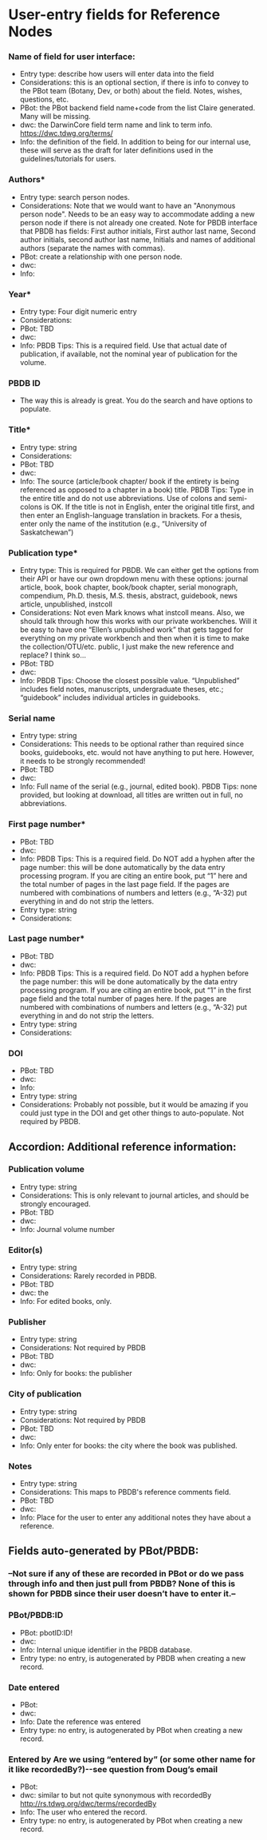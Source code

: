 # User-entry fields for Reference Nodes
 
### Name of field for user interface: 
* Entry type: describe how users will enter data into the field
* Considerations: this is an optional section, if there is info to convey to the PBot team (Botany, Dev, or both) about the field. Notes, wishes, questions, etc. 
* PBot: the PBot backend field name+code from the list Claire generated. Many will be missing.
* dwc: the DarwinCore field term name and link to term info. https://dwc.tdwg.org/terms/ 
* Info: the definition of the field. In addition to being for our internal use, these will serve as the draft for later definitions used in the guidelines/tutorials for users. 

### Authors*
* Entry type: search person nodes.
* Considerations: Note that we would want to have an "Anonymous person node". Needs to be an easy way to accommodate adding a new person node if there is not already one created. Note for PBDB interface that PBDB has fields: First author initials, First author last name, Second author initials, second author last name, Initials and names of additional authors (separate the names with commas).
* PBot: create a relationship with one person node.
* dwc: 
* Info: 

### Year* 
* Entry type: Four digit numeric entry
* Considerations:
* PBot: TBD
* dwc: 
* Info: PBDB Tips: This is a required field. Use that actual date of publication, if available, not the nominal year of publication for the volume.

### PBDB ID
* The way this is already is great. You do the search and have options to populate.

### Title* 
* Entry type: string
* Considerations: 
* PBot: TBD
* dwc: 
* Info: The source (article/book chapter/ book if the entirety is being referenced as opposed to a chapter in a book) title. PBDB Tips: Type in the entire title and do not use abbreviations. Use of colons and semi-colons is OK. If the title is not in English, enter the original title first, and then enter an English-language translation in brackets. For a thesis, enter only the name of the institution (e.g., “University of Saskatchewan”)

### Publication type* 
* Entry type: This is required for PBDB. We can either get the options from their API or have our own dropdown menu with these options: journal article, book, book chapter, book/book chapter, serial monograph, compendium, Ph.D. thesis, M.S. thesis, abstract, guidebook, news article, unpublished, instcoll
* Considerations: Not even Mark knows what instcoll means. Also, we should talk through how this works with our private workbenches. Will it be easy to have one “Ellen’s unpublished work” that gets tagged for everything on my private workbench and then when it is time to make the collection/OTU/etc. public, I just make the new reference and replace? I think so…
* PBot: TBD
* dwc: 
* Info: PBDB Tips: Choose the closest possible value. “Unpublished” includes field notes, manuscripts, undergraduate theses, etc.; “guidebook” includes individual articles in guidebooks.

### Serial name 
* Entry type: string
* Considerations: This needs to be optional rather than required since books, guidebooks, etc. would not have anything to put here. However, it needs to be strongly recommended!
* PBot: TBD
* dwc: 
* Info: Full name of the serial (e.g., journal, edited book). PBDB Tips: none provided, but looking at download, all titles are written out in full, no abbreviations. 

### First page number* 
* PBot: TBD
* dwc: 
* Info: PBDB Tips: This is a required field. Do NOT add a hyphen after the page number: this will be done automatically by the data entry processing program. If you are citing an entire book, put “1” here and the total number of pages in the last page field. If the pages are numbered with combinations of numbers and letters (e.g., “A-32) put everything in and do not strip the letters.
* Entry type: string
* Considerations: 

### Last page number* 
* PBot: TBD
* dwc: 
* Info: PBDB Tips: This is a required field. Do NOT add a hyphen before the page number: this will be done automatically by the data entry processing program. If you are citing an entire book, put “1” in the first page field and the total number of pages here. If the pages are numbered with combinations of numbers and letters (e.g., “A-32) put everything in and do not strip the letters.
* Entry type: string
* Considerations: 

### DOI 
* PBot: TBD
* dwc: 
* Info: 
* Entry type: string
* Considerations: Probably not possible, but it would be amazing if you could just type in the DOI and get other things to auto-populate. Not required by PBDB.

## Accordion: Additional reference information:

### Publication volume 
* Entry type: string
* Considerations: This is only relevant to journal articles, and should be strongly encouraged.
* PBot: TBD
* dwc: 
* Info: Journal volume number

### Editor(s) 
* Entry type: string
* Considerations: Rarely recorded in PBDB.
* PBot: TBD
* dwc: the 
* Info: For edited books, only.

### Publisher
* Entry type: string
* Considerations: Not required by PBDB
* PBot: TBD
* dwc: 
* Info: Only for books: the publisher

### City of publication 
* Entry type: string
* Considerations: Not required by PBDB
* PBot: TBD
* dwc: 
* Info: Only enter for books: the city where the book was published. 

### Notes
* Entry type: string
* Considerations: This maps to PBDB's reference comments field.
* PBot: TBD
* dwc: 
* Info: Place for the user to enter any additional notes they have about a reference.

## Fields auto-generated by PBot/PBDB:

### –Not sure if any of these are recorded in PBot or do we pass through info and then just pull from PBDB? None of this is shown for PBDB since their user doesn’t have to enter it.–

### PBot/PBDB:ID
* PBot: pbotID:ID!
* dwc:
* Info: Internal unique identifier in the PBDB database. 
* Entry type: no entry, is autogenerated by PBDB when creating a new record.

### Date entered
* PBot: 
* dwc:
* Info: Date the reference was entered
* Entry type: no entry, is autogenerated by PBot when creating a new record.

### Entered by  Are we using “entered by” (or some other name for it like recordedBy?)--see question from Doug’s email
* PBot: 
* dwc: similar to but not quite synonymous with recordedBy http://rs.tdwg.org/dwc/terms/recordedBy
* Info: The user who entered the record.
* Entry type: no entry, is autogenerated by PBot when creating a new record.
